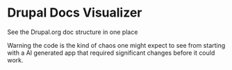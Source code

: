 # Drupal Docs Visualizer

See the Drupal.org doc structure in one place

Warning the code is the kind of chaos one might expect to see from starting with a AI generated app that required significant changes before it could work.
